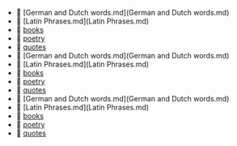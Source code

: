* 📄 [German and Dutch words.md](German and Dutch words.md)
* 📄 [Latin Phrases.md](Latin Phrases.md)
* 📂 [books](books)
* 📂 [poetry](poetry)
* 📂 [quotes](quotes)
* 📄 [German and Dutch words.md](German and Dutch words.md)
* 📄 [Latin Phrases.md](Latin Phrases.md)
* 📂 [books](books)
* 📂 [poetry](poetry)
* 📂 [quotes](quotes)
* 📄 [German and Dutch words.md](German and Dutch words.md)
* 📄 [Latin Phrases.md](Latin Phrases.md)
* 📂 [books](books)
* 📂 [poetry](poetry)
* 📂 [quotes](quotes)
